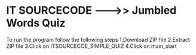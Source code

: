 # IT SOURCECODE --->> Jumbled Words Quiz

To run the program follow the following steps 
1.Download ZIP file 
2.Extract ZIP file 
3.Click on ITSOURCECOE_SIMPLE_QUIZ
4.Click on main_start
